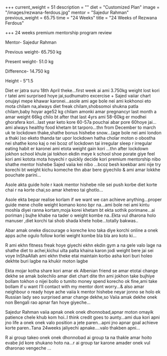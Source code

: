 +++
current_weight = 51
description = ""
diet = "Customized Plan"
image = "/images/rezwana-ferdous.jpg"
mentor = "Sajedur Rahman"
previous_weight = 65.75
time = "24 Weeks"
title = "24 Weeks of Rezwana Ferdous"

+++
24 weeks premium mentorship program review

Mentor- Sajedur Rahman

Previous weight- 65.750 kg

Present weight- 51.0 kg

Difference- 14.750 kg

Height - 5”1.5

Diet er jatra suru 18th April theke…first week ai ami 3.750kg weight lost kori r tatei ami surprised hoye jai,sudhumatro excercise + Sajed vaiiar chart onujayi mepe khawar karonei…asole ami age bole nei ami kokhonoi eto mota chilam na,always diet freak chilam,shobsomoi shukna patla chilam,baby hoyar age52 kg chilam amonki amar pregnancyr last month a amar weight 66kg chilo bt after that last 4yrs ami 58-60kg er modhei ghorafera kori…last year keto kore 60-57a pouchai abar pore 60hoye jai…ami always healthy food khetam bt tarporo…thn from December to march uk te lockdown thake,shathe bonus hishebe snow…(age bole nei ami london a thaki )so eketo thanda tar upor lockdown hatha cholar moton o obostha nei shathe kono kaj o nei bcoz of lockdown tai irregular sleep r irregular eating habit er karonei ami etota weight gain kori …thn after lockdown jokhon school khule jai tokhon ekdin meye k school shoe porate giye feel kori ami kotota mota hoyechi r quickly decide kori premium mentorship nibo shathe mentor hishebe Sajed vaiia kei nibo …bcoz besh koekbar ami nije try korechi bt weight kichu komeche thn abar bere giyechilo & ami amar lokkhe pouchate parini…

Asole akta guide hole r kaok mentor hishebe nile sei push korbe diet korte chai r na korte chai,so amar khetreo tai ghotlo…

Asole ekta bepar realise korlam if we want we can achieve anything…proper guide mene cholle weight komano kono bpr na…ami bole nei ami kintu moshla diyei ranna kortam,moja korei khetam bt ekta sothik porimane…ai poriman j bujhe khabe na tader o weight kombe na..Ekta vul dharona holo manuser ,diet korchi tai shob shada khete hobe…totally bakwas..

Abar amak oneke discourage o koreche kno taka diye korchi online a onek apps ache ogulo follow korlei weight kombe bla bla aro koto ki…

R ami ekhn fitness freak hoye giyechi ekhn ekdin gym a na gele valo lage na shathe diet to achei,kichui ulta palta khaina karon jodi weight bere jai sei voye InShaAllah ami ekhn theke etai maintain korbo asha kori buri holeo dekhte buri lagbe na khukir moton lagbe

Ekta mojar kotha share kori amar ek Albenian friend se amar etotai change dekhe se amak bolechilo amar diet chart dite thn ami jokhon take bujhiye bollam tokhon o nijei bollo o tumito money spend korecho ok fine,ami take bollam if u want I’ll contact with my mentor dont worry…& also amar neighbour o ready hoye ache vaiia k mentor hishebe neyar jonno se holo ek Russian lady seo surprised amar change dekhe,so Vaiia amak dekhe onek non Bengali rao apnar fan hoye giyeche…

Sajedur Rahman vaiia apnak onek onek dhonnobad,apnar moton omayik patience chele khub kom hoi..I think credit goes to aunty…ami dua kori apni jno life a onek onek valo position a jete paren…apni jno apnar goal achieve korte paren..Tana 24weeks jaliyechi apnake.…valo thakben apni…

R ai group takeo onek onek dhonnobad ai group ta na thakle amar hoito evabe jid kore shukano hoto na…r ai group tar karone amader onek vul dharonao vengeche …